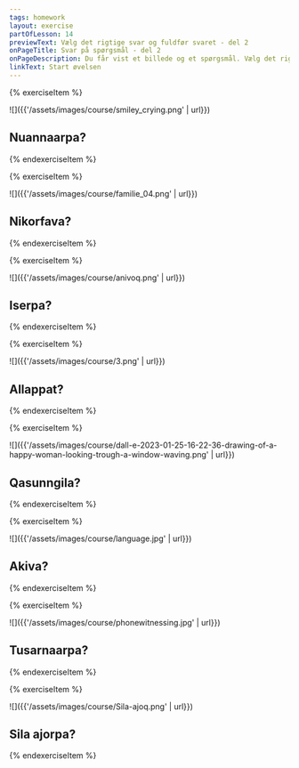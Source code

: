 ```yaml
---
tags: homework
layout: exercise
partOfLesson: 14
previewText: Vælg det rigtige svar og fuldfør svaret - del 2
onPageTitle: Svar på spørgsmål - del 2
onPageDescription: Du får vist et billede og et spørgsmål. Vælg det rigtige svar og fuldfør svaret. Brug det nægtende tilhæng (-nngit-) hvis svaret er nej.
linkText: Start øvelsen
---
```


{% exerciseItem %}

![]({{'/assets/images/course/smiley_crying.png' | url}})
## Nuannaarpa?
<multi-input data-radios="true" data-labels="Aap, Naamik" ></multi-input>
<feedback-message data-content="Nuannaarpa? betyder: Er han glad? Man kan svare: Naamik, nuannaanngilaq."></feedback-message>
{% endexerciseItem %}

{% exerciseItem %}

![]({{'/assets/images/course/familie_04.png' | url}})
## Nikorfava?
<multi-input data-radios="true" data-labels="Aap, Naamik" ></multi-input>
<feedback-message data-content="Nikorfava? betyder: Står hun op? Man kan svare: Aap, nikorfavoq."></feedback-message>
{% endexerciseItem %}

{% exerciseItem %}

![]({{'/assets/images/course/anivoq.png' | url}})
## Iserpa?
<multi-input data-radios="true" data-labels="Aap, Naamik" ></multi-input>
<feedback-message data-content="Iserpa? betyder: Går han ind? Man kan svare: Naamik, isinngilaq."></feedback-message>
{% endexerciseItem %}

{% exerciseItem %}

![]({{'/assets/images/course/3.png' | url}})
## Allappat?
<multi-input data-radios="true" data-labels="Aap, Naamik" ></multi-input>
<feedback-message data-content="Allappat? betyder: Skriver de? Man kan svare: Naamik, allanngillat."></feedback-message>
{% endexerciseItem %}

{% exerciseItem %}

![]({{'/assets/images/course/dall-e-2023-01-25-16-22-36-drawing-of-a-happy-woman-looking-trough-a-window-waving.png' | url}})
## Qasunngila?
<multi-input data-radios="true" data-labels="Aap, Naamik" ></multi-input>
<feedback-message data-content="Qasunngila? betyder: Er hun ikke træt? Man kan svare: Aap, qasunngilaq."></feedback-message>
{% endexerciseItem %}

{% exerciseItem %}

![]({{'/assets/images/course/language.jpg' | url}})
## Akiva?
<multi-input data-radios="true" data-labels="Aap, Naamik" ></multi-input>
<feedback-message data-content="Akiva? betyder: Svarer han? Man kan svare: Naamik, akinngilaq."></feedback-message>
{% endexerciseItem %}

{% exerciseItem %}

![]({{'/assets/images/course/phonewitnessing.jpg' | url}})
## Tusarnaarpa?
<multi-input data-radios="true" data-labels="Aap, Naamik" ></multi-input>
<feedback-message data-content="Tusarnaarpa? betyder: Lytter hun? Man kan svare: Aap, tusarnaarpoq."></feedback-message>
{% endexerciseItem %}

{% exerciseItem %}

![]({{'/assets/images/course/Sila-ajoq.png' | url}})
## Sila ajorpa?
<multi-input data-radios="true" data-labels="Aap, Naamik" ></multi-input>
<feedback-message data-content="Sila ajorpa? betyder: Er vejret dårligt? Man kan svare: Aap, sila ajorpoq."></feedback-message>
{% endexerciseItem %}
